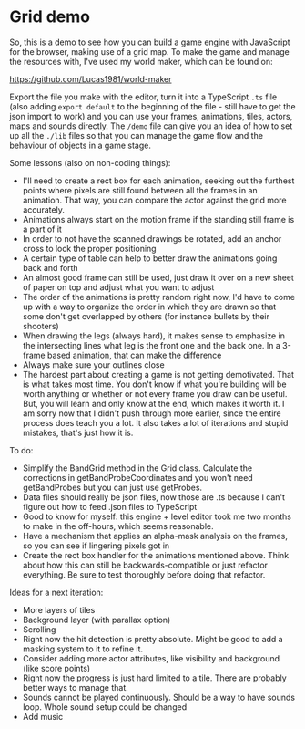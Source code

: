# Grid demo

So, this is a demo to see how you can build a game engine with JavaScript for the browser, making use of a grid map. To make the game and manage the resources with, I've used my world maker, which can be found on:

https://github.com/Lucas1981/world-maker

Export the file you make with the editor, turn it into a TypeScript `.ts` file (also adding `export default` to the beginning of the file - still have to get the json import to work) and you can use your frames, animations, tiles, actors, maps and sounds directly. The `/demo` file can give you an idea of how to set up all the `./lib` files so that you can manage the game flow and the behaviour of objects in a game stage.

Some lessons (also on non-coding things):

- I'll need to create a rect box for each animation, seeking out the furthest points where pixels are still found between all the frames in an animation. That way, you can compare the actor against the grid more accurately.
- Animations always start on the motion frame if the standing still frame is a part of it
- In order to not have the scanned drawings be rotated, add an anchor cross to lock the proper positioning
- A certain type of table can help to better draw the animations going back and forth
- An almost good frame can still be used, just draw it over on a new sheet of paper on top and adjust what you want to adjust
- The order of the animations is pretty random right now, I'd have to come up with a way to organize the order in which they are drawn so that some don't get overlapped by others (for instance bullets by their shooters)
- When drawing the legs (always hard), it makes sense to emphasize in the intersecting lines what leg is the front one and the back one. In a 3-frame based animation, that can make the difference
- Always make sure your outlines close
- The hardest part about creating a game is not getting demotivated. That is what takes most time. You don't know if what you're building will be worth anything or whether or not every frame you draw can be useful. But, you will learn and only know at the end, which makes it worth it. I am sorry now that I didn't push through more earlier, since the entire process does teach you a lot. It also takes a lot of iterations and stupid mistakes, that's just how it is.

To do:
- Simplify the BandGrid method in the Grid class. Calculate the corrections in getBandProbeCoordinates and you won't need getBandProbes but you can just use getProbes.
- Data files should really be json files, now those are .ts because I can't figure out how to feed .json files to TypeScript
- Good to know for myself: this engine + level editor took me two months to make in the off-hours, which seems reasonable.
- Have a mechanism that applies an alpha-mask analysis on the frames, so you can see if lingering pixels got in
- Create the rect box handler for the animations mentioned above. Think about how this can still be backwards-compatible or just refactor everything. Be sure to test thoroughly before doing that refactor.

Ideas for a next iteration:
- More layers of tiles
- Background layer (with parallax option)
- Scrolling
- Right now the hit detection is pretty absolute. Might be good to add a masking system to it to refine it.
- Consider adding more actor attributes, like visibility and background (like score points)
- Right now the progress is just hard limited to a tile. There are probably better ways to manage that.
- Sounds cannot be played continuously. Should be a way to have sounds loop. Whole sound setup could be changed
- Add music
